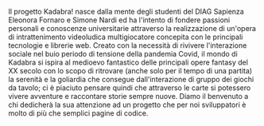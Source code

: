 Il progetto Kadabra! nasce dalla mente degli studenti del DIAG Sapienza Eleonora Fornaro e Simone Nardi ed ha l'intento di fondere passioni personali e conoscenze universitarie attraverso la realizzazione di un'opera di intrattenimento videoludica multigiocatore concepita con le principali tecnologie e librerie web.
Creato con la necessità di rivivere l'interazione sociale  nel buio periodo di tensione della pandemia Covid, il mondo di Kadabra si ispira al medioevo fantastico delle principali opere fantasy del XX secolo con lo scopo di ritrovare (anche solo per il tempo di una partita) la serenità e la goliardia che consegue dall'interazione di gruppo dei giochi da tavolo; ci è piaciuto pensare quindi che attraverso le carte si potessero vivere avventure e raccontare storie sempre nuove.
Diamo il benvenuto a chi dedicherà la sua attenzione ad un progetto che per noi sviluppatori è molto di più che semplici pagine di codice.
